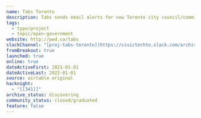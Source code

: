 ```yaml
---
name: Tabs Toronto
description: Tabs sends email alerts for new Toronto city council/committee agenda items.
tags:
  - type/project
  - topic/open-government
website: http://pwd.ca/tabs
slackChannel: "[proj-tabs-toronto](https://civictechto.slack.com/archives/C01P1EV5F3J)"
fromBreakout: true
launched: true
online: true
dateActiveFirst: 2021-01-01
dateActiveLast: 2022-01-01
source: airtable original
hacknight:
  - "[[341]]"
archive_status: discovering
community_status: closed/graduated
feature: false
---
```


